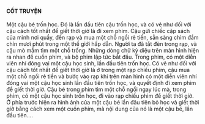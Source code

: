 #### CỐT TRUYỆN 

Một cậu bé trốn học. Đó là lần đầu tiên cậu trốn học, và có vẻ như đối với cậu cách tốt nhất để giết thời giờ là đi xem phim. Cậu gửi chiếc cặp sách của mình nơi quầy, đến rạp và mua một chỗ ngồi rẻ tiền, sẵn sàng chìm đắm chín mươi phút trong một thế giới hấp dẫn.
Người ta đã tắt đèn trong rạp, và cậu mò mẫm tìm một chỗ trống. Những dòng chữ kỳ diệu trên màn hình hiện ra nhan đề cuốn phim, và bộ phim lập tức bắt đầu.
Trong phim, có một diễn viên nhí đóng vai một cậu học sinh, lần đầu tiên trốn học. Có vẻ như đối với cậu cách tốt nhất để giết thời giờ là ở trong một rạp chiếu phim, cậu mua một chỗ ngồi rẻ tiền và bước vào rạp khi trên màn hình có một diễn viên nhí đóng vai một cậu học sinh lần đầu tiên trốn học, và quyết định đi xem phim để giết thời giờ. Cậu bé trong phim tìm một chỗ ngồi ngay lúc mà, trong phim, có một cậu học sinh trốn học, đi vào rạp chiếu phim để giết thời giờ. Ở phía trước hiện ra hình ảnh của một cậu bé lần đâu tiên bỏ học và giết thời giờ bằng cách xem một cuốn phim, mà nội dung của nó là một cậu bé, lần đầu tiên….

